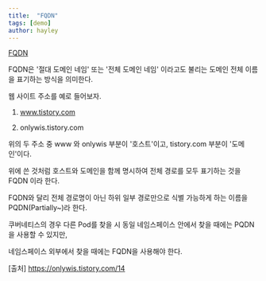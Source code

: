 ```yaml
---
title:  "FQDN"
tags: [demo]
author: hayley
---
```


[FQDN](http://www.ktword.co.kr/abbr_view.php?m_temp1=2705)


FQDN은 '절대 도메인 네임' 또는 '전체 도메인 네임' 이라고도 불리는 도메인 전체 이름을 표기하는 방식을 의미한다. <br/>

 

웹 사이트 주소를 예로 들어보자. <br/>

 

1. www.tistory.com   <br/>

2. onlywis.tistory.com <br/>

 

위의 두 주소 중 www 와 onlywis 부분이 '호스트'이고, tistory.com 부분이 '도메인'이다. <br/>

위에 쓴 것처럼 호스트와 도메인을 함께 명시하여 전체 경로를 모두 표기하는 것을 FQDN 이라 한다. <br/>

 

FQDN와 달리 전체 경로명이 아닌 하위 일부 경로만으로 식별 가능하게 하는 이름을 PQDN(Partially~)라 한다. <br/>

 

쿠버네티스의 경우 다른 Pod를 찾을 시 동일 네임스페이스 안에서 찾을 때에는 PQDN을 사용할 수 있지만, <br/>
 
네임스페이스 외부에서 찾을 때에는 FQDN을 사용해야 한다. <br/>

[출처] https://onlywis.tistory.com/14
